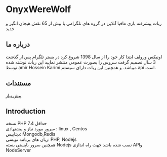 
# OnyxWereWolf

 ربات پیشرفته بازی مافیا آنلاین در گروه های تلگرامی با بیش از 65 نقش هیجان انگیز و جدید

 
## درباره ما

اونیکس ورولف ابتدا کار خود را  از سال 1398 شروع کرد در بستر تلگرام پس از گذشت 3 سال تصمیم گرفت سروس را بصورت عمومی منتشر نمایید این ربات نوشته شده توسط  amir Hossein Karimi میباشد.  و همچنین این ربات دارای سیستم api است.


## مستندات

[پیش نیاز](#introduction)



## Introduction

نسخه PHP حداقل 7.4
<br>
سرور مورد نیاز و پیشنهادی : linux , Centos
<br>
دیتابیس: Mongodb,Redis
<br>
زبان های برنامه نویسی: PHP, Nodejs
<br>
همچنین سرور بایستی بسته Nodejs نصب شده باشد جهت راه اندازی APIو NodeServer




